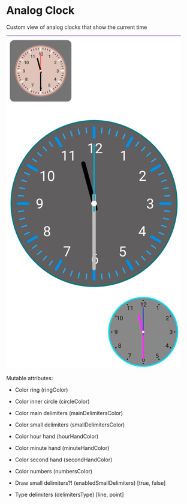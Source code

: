 # Analog Clock
Custom view of analog clocks that show the current time

![clocks](https://github.com/JustBeslan/AnalogClock/blob/master/images/clocks.png?raw=true)

Mutable attributes:
- Color ring (ringColor)
- Color inner circle (circleColor)
- Color main delimiters (mainDelimitersColor)
- Color small delimiters (smallDelimitersColor)
- Color hour hand (hourHandColor)
- Color minute hand (minuteHandColor)
- Color second hand (secondHandColor)
- Color numbers (numbersColor)

- Draw small delimiters?! (enabledSmallDelimiters) [true, false]
- Type delimiters (delimitersType) [line, point]
